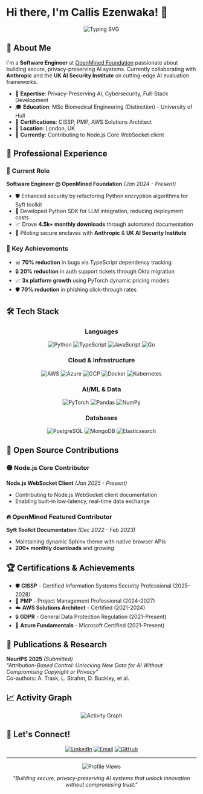 # Hi there, I'm Callis Ezenwaka! 👋

<div align="center">
  <img src="https://readme-typing-svg.herokuapp.com?font=Fira+Code&pause=1000&color=2E9EF7&center=true&vCenter=true&width=435&lines=Software+Engineer;AI%2FML+Specialist;Cybersecurity+Expert;Open+Source+Contributor" alt="Typing SVG" />
</div>

## 🚀 About Me

I'm a **Software Engineer** at [OpenMined Foundation](https://openmined.org) passionate about building secure, privacy-preserving AI systems. Currently collaborating with **Anthropic** and the **UK AI Security Institute** on cutting-edge AI evaluation frameworks.

- 🔐 **Expertise**: Privacy-Preserving AI, Cybersecurity, Full-Stack Development
- 🎓 **Education**: MSc Biomedical Engineering (Distinction) - University of Hull
- 📜 **Certifications**: CISSP, PMP, AWS Solutions Architect
- 📍 **Location**: London, UK
- 🌱 **Currently**: Contributing to Node.js Core WebSocket client

## 💼 Professional Experience

### 🏢 Current Role
**Software Engineer @ OpenMined Foundation** *(Jan 2024 - Present)*
- 🛡️ Enhanced security by refactoring Python encryption algorithms for Syft toolkit
- 🤖 Developed Python SDK for LLM integration, reducing deployment costs
- 📈 Drove **4.5k+ monthly downloads** through automated documentation
- 🤝 Piloting secure enclaves with **Anthropic** & **UK AI Security Institute**

### 🚀 Key Achievements
- 📊 **70% reduction** in bugs via TypeScript dependency tracking
- 🔒 **20% reduction** in auth support tickets through Okta migration  
- 📈 **3x platform growth** using PyTorch dynamic pricing models
- 🛡️ **70% reduction** in phishing click-through rates

## 🛠️ Tech Stack

<div align="center">

### Languages
![Python](https://img.shields.io/badge/Python-3776AB?style=for-the-badge&logo=python&logoColor=white)
![TypeScript](https://img.shields.io/badge/TypeScript-007ACC?style=for-the-badge&logo=typescript&logoColor=white)
![JavaScript](https://img.shields.io/badge/JavaScript-F7DF1E?style=for-the-badge&logo=javascript&logoColor=black)
![Go](https://img.shields.io/badge/Go-00ADD8?style=for-the-badge&logo=go&logoColor=white)

### Cloud & Infrastructure
![AWS](https://img.shields.io/badge/AWS-232F3E?style=for-the-badge&logo=amazon-aws&logoColor=white)
![Azure](https://img.shields.io/badge/Azure-0078D4?style=for-the-badge&logo=microsoft-azure&logoColor=white)
![GCP](https://img.shields.io/badge/GCP-4285F4?style=for-the-badge&logo=google-cloud&logoColor=white)
![Docker](https://img.shields.io/badge/Docker-2496ED?style=for-the-badge&logo=docker&logoColor=white)
![Kubernetes](https://img.shields.io/badge/Kubernetes-326CE5?style=for-the-badge&logo=kubernetes&logoColor=white)

### AI/ML & Data
![PyTorch](https://img.shields.io/badge/PyTorch-EE4C2C?style=for-the-badge&logo=pytorch&logoColor=white)
![Pandas](https://img.shields.io/badge/Pandas-150458?style=for-the-badge&logo=pandas&logoColor=white)
![NumPy](https://img.shields.io/badge/NumPy-013243?style=for-the-badge&logo=numpy&logoColor=white)

### Databases
![PostgreSQL](https://img.shields.io/badge/PostgreSQL-316192?style=for-the-badge&logo=postgresql&logoColor=white)
![MongoDB](https://img.shields.io/badge/MongoDB-4EA94B?style=for-the-badge&logo=mongodb&logoColor=white)
![Elasticsearch](https://img.shields.io/badge/Elasticsearch-005571?style=for-the-badge&logo=elasticsearch&logoColor=white)

</div>

## 🌟 Open Source Contributions

### 🟢 Node.js Core Contributor
**Node.js WebSocket Client** *(Jan 2025 - Present)*
- Contributing to Node.js WebSocket client documentation
- Enabling built-in low-latency, real-time data exchange

### 🔥 OpenMined Featured Contributor  
**Syft Toolkit Documentation** *(Dec 2022 - Feb 2023)*
- Maintaining dynamic Sphinx theme with native browser APIs
- **200+ monthly downloads** and growing

<!-- ## 📊 GitHub Stats

<div align="center">
  
![GitHub Stats](https://github-readme-stats.vercel.app/api?username=callezenwaka&show_icons=true&theme=tokyonight&hide_border=true&include_all_commits=true&count_private=true)

![Top Languages](https://github-readme-stats.vercel.app/api/top-langs/?username=callezenwaka&layout=compact&theme=tokyonight&hide_border=true)

![GitHub Streak](https://github-readme-streak-stats.herokuapp.com/?user=callezenwaka&theme=tokyonight&hide_border=true)

</div> -->

## 🏆 Certifications & Achievements

- 🛡️ **CISSP** - Certified Information Systems Security Professional (2025-2028)
- 🎯 **PMP** - Project Management Professional (2024-2027)  
- ☁️ **AWS Solutions Architect** - Certified (2021-2024)
- 🔒 **GDPR** - General Data Protection Regulation (2021-Present)
- 📘 **Azure Fundamentals** - Microsoft Certified (2021-Present)

## 📝 Publications & Research

**NeurIPS 2025** *(Submitted)*  
*"Attribution-Based Control: Unlocking New Data for AI Without Compromising Copyright or Privacy"*  
Co-authors: A. Trask, L. Strahm, D. Buckley, et al.

## 📈 Activity Graph

<div align="center">
  
![Activity Graph](https://github-readme-activity-graph.vercel.app/graph?username=callezenwaka&theme=tokyo-night&hide_border=true)

</div>

## 🤝 Let's Connect!

<div align="center">
  
[![LinkedIn](https://img.shields.io/badge/LinkedIn-0077B5?style=for-the-badge&logo=linkedin&logoColor=white)](https://linkedin.com/in/callezenwaka)
[![Email](https://img.shields.io/badge/Email-D14836?style=for-the-badge&logo=gmail&logoColor=white)](mailto:callisezenwaka@outlook.com)
[![GitHub](https://img.shields.io/badge/GitHub-100000?style=for-the-badge&logo=github&logoColor=white)](https://github.com/callezenwaka)

</div>

---

<div align="center">
  <img src="https://komarev.com/ghpvc/?username=callezenwaka&color=blue&style=flat-square&label=Profile+Views" alt="Profile Views" />
</div>

<div align="center">
  
*"Building secure, privacy-preserving AI systems that unlock innovation without compromising trust."*

</div>